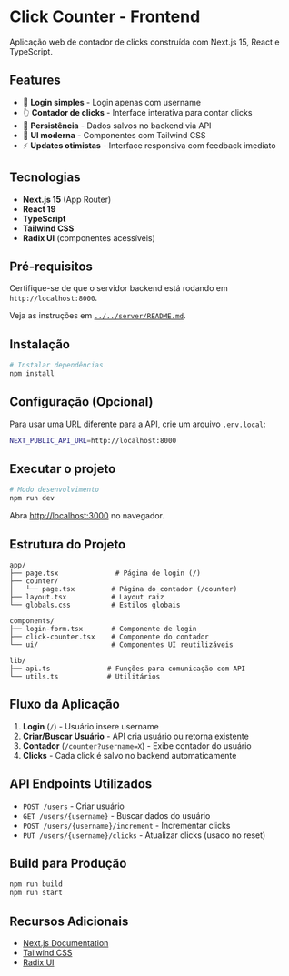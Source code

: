 # Click Counter - Frontend

Aplicação web de contador de clicks construída com Next.js 15, React e TypeScript.

## Features

- 🔐 **Login simples** - Login apenas com username
- 👆 **Contador de clicks** - Interface interativa para contar clicks
- 💾 **Persistência** - Dados salvos no backend via API
- 🎨 **UI moderna** - Componentes com Tailwind CSS
- ⚡ **Updates otimistas** - Interface responsiva com feedback imediato

## Tecnologias

- **Next.js 15** (App Router)
- **React 19**
- **TypeScript**
- **Tailwind CSS**
- **Radix UI** (componentes acessíveis)

## Pré-requisitos

Certifique-se de que o servidor backend está rodando em `http://localhost:8000`. 

Veja as instruções em [`../../server/README.md`](../../server/README.md).

## Instalação

```bash
# Instalar dependências
npm install
```

## Configuração (Opcional)

Para usar uma URL diferente para a API, crie um arquivo `.env.local`:

```bash
NEXT_PUBLIC_API_URL=http://localhost:8000
```

## Executar o projeto

```bash
# Modo desenvolvimento
npm run dev
```

Abra [http://localhost:3000](http://localhost:3000) no navegador.

## Estrutura do Projeto

```
app/
├── page.tsx              # Página de login (/)
├── counter/
│   └── page.tsx         # Página do contador (/counter)
├── layout.tsx           # Layout raiz
└── globals.css          # Estilos globais

components/
├── login-form.tsx       # Componente de login
├── click-counter.tsx    # Componente do contador
└── ui/                  # Componentes UI reutilizáveis

lib/
├── api.ts              # Funções para comunicação com API
└── utils.ts            # Utilitários
```

## Fluxo da Aplicação

1. **Login** (`/`) - Usuário insere username
2. **Criar/Buscar Usuário** - API cria usuário ou retorna existente
3. **Contador** (`/counter?username=X`) - Exibe contador do usuário
4. **Clicks** - Cada click é salvo no backend automaticamente

## API Endpoints Utilizados

- `POST /users` - Criar usuário
- `GET /users/{username}` - Buscar dados do usuário
- `POST /users/{username}/increment` - Incrementar clicks
- `PUT /users/{username}/clicks` - Atualizar clicks (usado no reset)

## Build para Produção

```bash
npm run build
npm run start
```

## Recursos Adicionais

- [Next.js Documentation](https://nextjs.org/docs)
- [Tailwind CSS](https://tailwindcss.com/docs)
- [Radix UI](https://www.radix-ui.com/)

